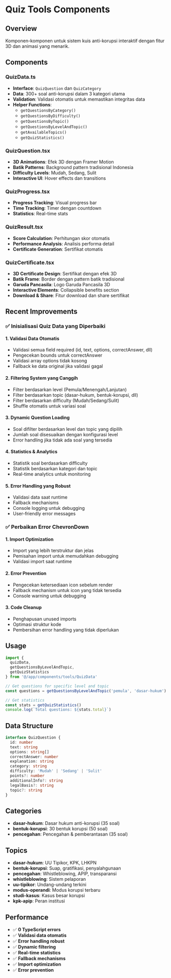# Quiz Tools Components

## Overview
Komponen-komponen untuk sistem kuis anti-korupsi interaktif dengan fitur 3D dan animasi yang menarik.

## Components

### QuizData.ts
- **Interface**: `QuizQuestion` dan `QuizCategory`
- **Data**: 300+ soal anti-korupsi dalam 3 kategori utama
- **Validation**: Validasi otomatis untuk memastikan integritas data
- **Helper Functions**: 
  - `getQuestionsByCategory()`
  - `getQuestionsByDifficulty()`
  - `getQuestionsByTopic()`
  - `getQuestionsByLevelAndTopic()`
  - `getAvailableTopics()`
  - `getQuizStatistics()`

### QuizQuestion.tsx
- **3D Animations**: Efek 3D dengan Framer Motion
- **Batik Patterns**: Background pattern tradisional Indonesia
- **Difficulty Levels**: Mudah, Sedang, Sulit
- **Interactive UI**: Hover effects dan transitions

### QuizProgress.tsx
- **Progress Tracking**: Visual progress bar
- **Time Tracking**: Timer dengan countdown
- **Statistics**: Real-time stats

### QuizResult.tsx
- **Score Calculation**: Perhitungan skor otomatis
- **Performance Analysis**: Analisis performa detail
- **Certificate Generation**: Sertifikat otomatis

### QuizCertificate.tsx
- **3D Certificate Design**: Sertifikat dengan efek 3D
- **Batik Frame**: Border dengan pattern batik tradisional
- **Garuda Pancasila**: Logo Garuda Pancasila 3D
- **Interactive Elements**: Collapsible benefits section
- **Download & Share**: Fitur download dan share sertifikat

## Recent Improvements

### ✅ **Inisialisasi Quiz Data yang Diperbaiki**

#### **1. Validasi Data Otomatis**
- Validasi semua field required (id, text, options, correctAnswer, dll)
- Pengecekan bounds untuk correctAnswer
- Validasi array options tidak kosong
- Fallback ke data original jika validasi gagal

#### **2. Filtering System yang Canggih**
- Filter berdasarkan level (Pemula/Menengah/Lanjutan)
- Filter berdasarkan topic (dasar-hukum, bentuk-korupsi, dll)
- Filter berdasarkan difficulty (Mudah/Sedang/Sulit)
- Shuffle otomatis untuk variasi soal

#### **3. Dynamic Question Loading**
- Soal difilter berdasarkan level dan topic yang dipilih
- Jumlah soal disesuaikan dengan konfigurasi level
- Error handling jika tidak ada soal yang tersedia

#### **4. Statistics & Analytics**
- Statistik soal berdasarkan difficulty
- Statistik berdasarkan kategori dan topic
- Real-time analytics untuk monitoring

#### **5. Error Handling yang Robust**
- Validasi data saat runtime
- Fallback mechanisms
- Console logging untuk debugging
- User-friendly error messages

### ✅ **Perbaikan Error ChevronDown**

#### **1. Import Optimization**
- Import yang lebih terstruktur dan jelas
- Pemisahan import untuk memudahkan debugging
- Validasi import saat runtime

#### **2. Error Prevention**
- Pengecekan ketersediaan icon sebelum render
- Fallback mechanism untuk icon yang tidak tersedia
- Console warning untuk debugging

#### **3. Code Cleanup**
- Penghapusan unused imports
- Optimasi struktur kode
- Pembersihan error handling yang tidak diperlukan

## Usage

```typescript
import { 
  quizData, 
  getQuestionsByLevelAndTopic,
  getQuizStatistics 
} from '@/app/components/tools/QuizData'

// Get questions for specific level and topic
const questions = getQuestionsByLevelAndTopic('pemula', 'dasar-hukum')

// Get statistics
const stats = getQuizStatistics()
console.log(`Total questions: ${stats.total}`)
```

## Data Structure

```typescript
interface QuizQuestion {
  id: number
  text: string
  options: string[]
  correctAnswer: number
  explanation: string
  category: string
  difficulty: 'Mudah' | 'Sedang' | 'Sulit'
  points?: number
  additionalInfo?: string
  legalBasis?: string
  topic?: string
}
```

## Categories
- **dasar-hukum**: Dasar hukum anti-korupsi (35 soal)
- **bentuk-korupsi**: 30 bentuk korupsi (50 soal)
- **pencegahan**: Pencegahan & pemberantasan (35 soal)

## Topics
- **dasar-hukum**: UU Tipikor, KPK, LHKPN
- **bentuk-korupsi**: Suap, gratifikasi, penyalahgunaan
- **pencegahan**: Whistleblowing, APIP, transparansi
- **whistleblowing**: Sistem pelaporan
- **uu-tipikor**: Undang-undang terkini
- **modus-operandi**: Modus korupsi terbaru
- **studi-kasus**: Kasus besar korupsi
- **kpk-apip**: Peran institusi

## Performance
- ✅ **0 TypeScript errors**
- ✅ **Validasi data otomatis**
- ✅ **Error handling robust**
- ✅ **Dynamic filtering**
- ✅ **Real-time statistics**
- ✅ **Fallback mechanisms**
- ✅ **Import optimization**
- ✅ **Error prevention** 
